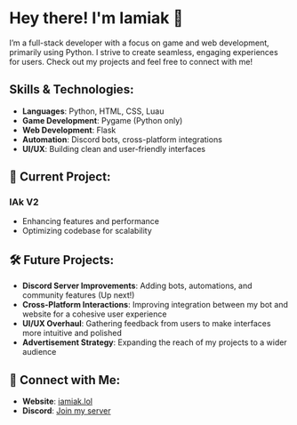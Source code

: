 
# Hey there! I'm Iamiak 👋  
I’m a full-stack developer with a focus on game and web development, primarily using Python. I strive to create seamless, engaging experiences for users. Check out my projects and feel free to connect with me!

## Skills & Technologies:
- **Languages**: Python, HTML, CSS, Luau
- **Game Development**: Pygame (Python only)
- **Web Development**: Flask
- **Automation**: Discord bots, cross-platform integrations
- **UI/UX**: Building clean and user-friendly interfaces

## 🚀 Current Project:
### **IAk V2**
- Enhancing features and performance
- Optimizing codebase for scalability

## 🛠️ Future Projects:
- **Discord Server Improvements**: Adding bots, automations, and community features (Up next!)
- **Cross-Platform Interactions**: Improving integration between my bot and website for a cohesive user experience
- **UI/UX Overhaul**: Gathering feedback from users to make interfaces more intuitive and polished
- **Advertisement Strategy**: Expanding the reach of my projects to a wider audience

## 🔗 Connect with Me:
- **Website**: [iamiak.lol](https://iamiak.lol)
- **Discord**: [Join my server](https://discord.gg/qajDsnCZ)

